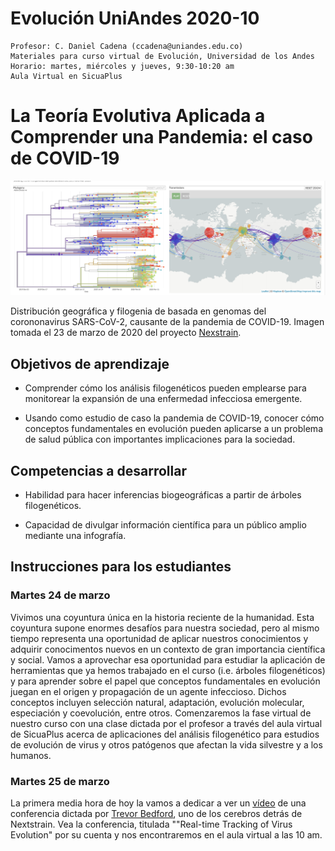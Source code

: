 # Evolución UniAndes 2020-10
    
    Profesor: C. Daniel Cadena (ccadena@uniandes.edu.co) 
    Materiales para curso virtual de Evolución, Universidad de los Andes
    Horario: martes, miércoles y jueves, 9:30-10:20 am
    Aula Virtual en SicuaPlus
       
# La Teoría Evolutiva Aplicada a Comprender una Pandemia: el caso de COVID-19

![](nextstrain.png)

Distribución geográfica y filogenia de basada en genomas del corononavirus SARS-CoV-2, causante de la pandemia de COVID-19. Imagen tomada el 23 de marzo de 2020 del proyecto [Nexstrain](https://nextstrain.org/).
    
## Objetivos de aprendizaje

-	Comprender cómo los análisis filogenéticos pueden emplearse para monitorear la expansión de una enfermedad infecciosa emergente.

-	Usando como estudio de caso la pandemia de COVID-19, conocer cómo conceptos fundamentales en evolución pueden aplicarse a un problema de salud pública con importantes implicaciones para la sociedad.

## Competencias a desarrollar

-	Habilidad para hacer inferencias biogeográficas a partir de árboles filogenéticos.

-	Capacidad de divulgar información científica para un público amplio mediante una infografía.

## Instrucciones para los estudiantes

### Martes 24 de marzo

Vivimos una coyuntura única en la historia reciente de la humanidad. Esta coyuntura supone enormes desafíos para nuestra sociedad, pero al mismo tiempo representa una oportunidad de aplicar nuestros conocimientos y adquirir conocimentos nuevos en un contexto de gran importancia científica y social. Vamos a aprovechar esa oportunidad para estudiar la aplicación de herramientas que ya hemos trabajado en el curso (i.e. árboles filogenéticos) y para aprender sobre el papel que conceptos fundamentales en evolución juegan en el origen y propagación de un agente infeccioso. Dichos conceptos incluyen selección natural, adaptación, evolución molecular, especiación y coevolución, entre otros. Comenzaremos la fase virtual de nuestro curso con una clase dictada por el profesor a través del aula virtual de SicuaPlus acerca de aplicaciones del análisis filogenético para estudios de evolución de virus y otros patógenos que afectan la vida silvestre y a los humanos.

### Martes 25 de marzo

La primera media hora de hoy la vamos a dedicar a ver un [vídeo](https://youtu.be/Ok2iZ9-cUlk) de una conferencia dictada por [Trevor Bedford](https://twitter.com/trvrb), uno de los cerebros detrás de Nextstrain. Vea la conferencia, titulada ""Real-time Tracking of Virus Evolution" por su cuenta y nos encontraremos en el aula virtual a las 10 am.

